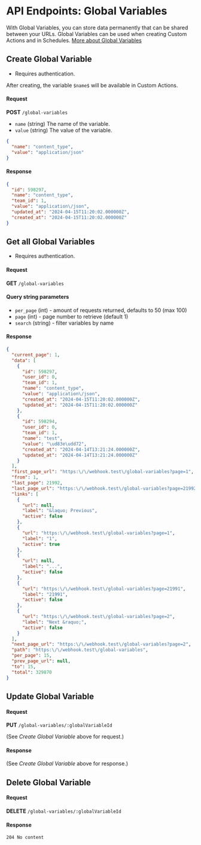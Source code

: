 # API Endpoints: Global Variables

With Global Variables, you can store data permanently that can be shared between your URLs. Global Variables can be used when creating Custom Actions and in Schedules. [More about Global Variables](/custom-actions/variables.md)

## Create Global Variable

* Requires authentication.

After creating, the variable `$name$` will be available in Custom Actions.

#### Request

**POST** `/global-variables`

* `name` (string) The name of the variable.
* `value` (string) The value of the variable.

```json
{
  "name": "content_type",
  "value": "application/json"
}
```

#### Response

```json
{
  "id": 598297,
  "name": "content_type",
  "team_id": 1,
  "value": "application\/json",
  "updated_at": "2024-04-15T11:20:02.000000Z",
  "created_at": "2024-04-15T11:20:02.000000Z"
}
```

## Get all Global Variables

* Requires authentication.

#### Request

**GET** `/global-variables`

#### Query string parameters

* `per_page` (int) - amount of requests returned, defaults to 50 (max 100)
* `page` (int) -  page number to retrieve (default 1)
* `search` (string) - filter variables by name

#### Response

```json
{
  "current_page": 1,
  "data": [
    {
      "id": 598297,
      "user_id": 0,
      "team_id": 1,
      "name": "content_type",
      "value": "application\/json",
      "created_at": "2024-04-15T11:20:02.000000Z",
      "updated_at": "2024-04-15T11:20:02.000000Z"
    },
    {
      "id": 598294,
      "user_id": 0,
      "team_id": 1,
      "name": "test",
      "value": "\ud83e\udd72",
      "created_at": "2024-04-14T13:21:24.000000Z",
      "updated_at": "2024-04-14T13:21:24.000000Z"
    }
  ],
  "first_page_url": "https:\/\/webhook.test\/global-variables?page=1",
  "from": 1,
  "last_page": 21992,
  "last_page_url": "https:\/\/webhook.test\/global-variables?page=21992",
  "links": [
    {
      "url": null,
      "label": "&laquo; Previous",
      "active": false
    },
    {
      "url": "https:\/\/webhook.test\/global-variables?page=1",
      "label": "1",
      "active": true
    },
    {
      "url": null,
      "label": "...",
      "active": false
    },
    {
      "url": "https:\/\/webhook.test\/global-variables?page=21991",
      "label": "21991",
      "active": false
    },
    {
      "url": "https:\/\/webhook.test\/global-variables?page=2",
      "label": "Next &raquo;",
      "active": false
    }
  ],
  "next_page_url": "https:\/\/webhook.test\/global-variables?page=2",
  "path": "https:\/\/webhook.test\/global-variables",
  "per_page": 15,
  "prev_page_url": null,
  "to": 15,
  "total": 329870
}
```

## Update Global Variable

#### Request

**PUT** `/global-variables/:globalVariableId`

(See *Create Global Variable* above for request.)

#### Response

(See *Create Global Variable* above for response.)

## Delete Global Variable

#### Request

**DELETE** `/global-variables/:globalVariableId`

#### Response

`204 No content`
